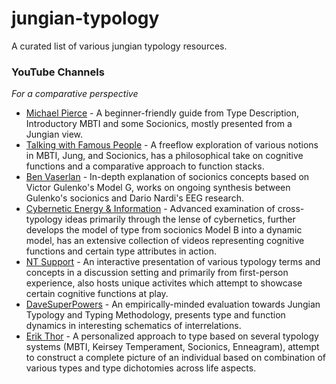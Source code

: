 # jungian-typology
A curated list of various jungian typology resources.

### YouTube Channels
*For a comparative perspective*
* [Michael Pierce](https://www.youtube.com/channel/UCmDcT_Pujk8vOcxk_IcnxtQ/videos) - A beginner-friendly guide from Type Description, Introductory MBTI and some Socionics, mostly presented from a Jungian view.
* [Talking with Famous People](https://www.youtube.com/channel/UC6LNCcMzybvNuABUKmOF9zg/videos) - A freeflow exploration of various notions in MBTI, Jung, and Socionics, has a philosophical take on cognitive functions and a comparative approach to function stacks.
* [Ben Vaserlan](https://www.youtube.com/user/Vaserlan/videos) - In-depth explanation of socionics concepts based on Victor Gulenko's Model G, works on ongoing synthesis between Gulenko's socionics and Dario Nardi's EEG research.
* [Cybernetic Energy & Information](https://www.youtube.com/user/userjames2009/playlists) - Advanced examination of cross-typology ideas primarily through the lense of cybernetics, further develops the model of type from socionics Model B into a dynamic model, has an extensive collection of videos representing cognitive functions and certain type attributes in action.
* [NT Support](https://www.youtube.com/channel/UCqWePu2U_zUyDzQbKvEWDKw/videos) - An interactive presentation of various typology terms and concepts in a discussion setting and primarily from first-person experience, also hosts unique activites which attempt to showcase certain cognitive functions at play.
* [DaveSuperPowers](https://www.youtube.com/user/DaveSuperPowers/videos) - An empirically-minded evaluation towards Jungian Typology and Typing Methodology, presents type and function dynamics in interesting schematics of interrelations.
* [Erik Thor](https://www.youtube.com/user/Erikjuntti/videos) - A personalized approach to type based on several typology systems (MBTI, Keirsey Temperament, Socionics, Enneagram), attempt to construct a complete picture of an individual based on combination of various types and type dichotomies across life aspects.
